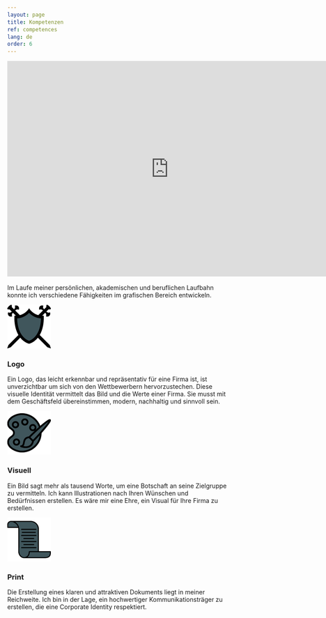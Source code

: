 ```yaml
---
layout: page
title: Kompetenzen
ref: competences
lang: de
order: 6
---
```


<div class="wrapper">
    
<div class="video-container">
    
<iframe width="740" height="495" src="https://www.youtube.com/embed/-IwH__DkIn0" frameborder="0" allow="accelerometer; autoplay; encrypted-media; gyroscope; picture-in-picture" allowfullscreen></iframe>
</div>
    
<!-- Intro -->

<p>Im Laufe meiner persönlichen, akademischen und beruflichen Laufbahn konnte ich verschiedene Fähigkeiten im grafischen Bereich entwickeln.</p>

<!-- Logo -->

<div class="conteneur_comp">
    
<img src="img/Competences_logo.png"/>
<h3>Logo</h3>

</div>

<p>Ein Logo, das leicht erkennbar und repräsentativ für eine Firma ist, ist unverzichtbar um sich von den Wettbewerbern hervorzustechen. Diese visuelle Identität vermittelt das Bild und die Werte  einer Firma. Sie musst mit dem Geschäftsfeld übereinstimmen, modern, nachhaltig und sinnvoll sein.</p>



<!-- Visuel -->

<div class="conteneur_comp">
    
<img src="img/Competences_visuel.png"/>
<h3>Visuell</h3>

</div>

<p>Ein Bild sagt mehr als tausend Worte, um eine Botschaft an seine Zielgruppe zu vermitteln. Ich kann Illustrationen nach Ihren Wünschen und Bedürfnissen erstellen. Es wäre mir eine Ehre, ein Visual für Ihre Firma zu erstellen.</p>


<!-- Print -->

<div class="conteneur_comp">
    
<img src="img/Competences_print.png"/>
<h3>Print</h3>

</div>

<p>Die Erstellung eines klaren und attraktiven Dokuments liegt in meiner Reichweite. Ich bin in der Lage, ein hochwertiger Kommunikationsträger zu erstellen, die eine Corporate Identity respektiert.</p>


   
</div>

